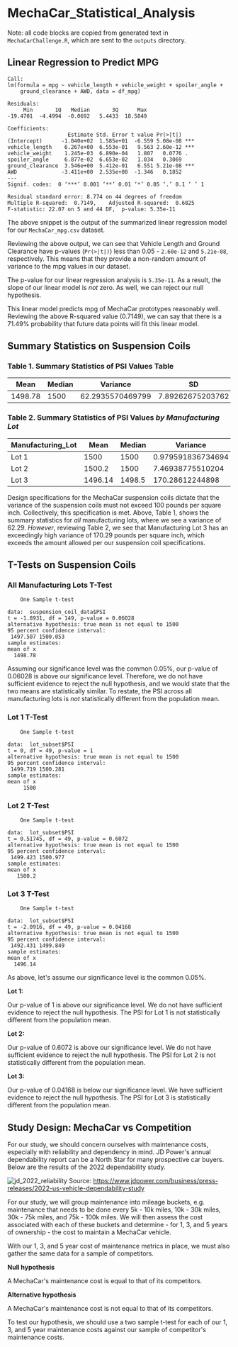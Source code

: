 # MechaCar_Statistical_Analysis

Note: all code blocks are copied from generated text in `MechaCarChallenge.R`, which are sent to the `outputs` directory.

## Linear Regression to Predict MPG

    Call:
    lm(formula = mpg ~ vehicle_length + vehicle_weight + spoiler_angle + 
        ground_clearance + AWD, data = df_mpg)

    Residuals:
         Min       1Q   Median       3Q      Max 
    -19.4701  -4.4994  -0.0692   5.4433  18.5849 

    Coefficients:
                       Estimate Std. Error t value Pr(>|t|)    
    (Intercept)      -1.040e+02  1.585e+01  -6.559 5.08e-08 ***
    vehicle_length    6.267e+00  6.553e-01   9.563 2.60e-12 ***
    vehicle_weight    1.245e-03  6.890e-04   1.807   0.0776 .  
    spoiler_angle     6.877e-02  6.653e-02   1.034   0.3069    
    ground_clearance  3.546e+00  5.412e-01   6.551 5.21e-08 ***
    AWD              -3.411e+00  2.535e+00  -1.346   0.1852    
    ---
    Signif. codes:  0 ‘***’ 0.001 ‘**’ 0.01 ‘*’ 0.05 ‘.’ 0.1 ‘ ’ 1

    Residual standard error: 8.774 on 44 degrees of freedom
    Multiple R-squared:  0.7149,    Adjusted R-squared:  0.6825 
    F-statistic: 22.07 on 5 and 44 DF,  p-value: 5.35e-11

The above snippet is the output of the summarized linear regression model for our `MechaCar_mpg.csv` dataset.

Reviewing the above output, we can see that Vehicle Length and Ground Clearance have p-values (`Pr(>|t|)`) less than 0.05 - `2.60e-12` and `5.21e-08`, respectively. This means that they provide a non-random amount of variance to the mpg values in our dataset.

The p-value for our linear regression analysis is `5.35e-11`. As a result, the slope of our linear model is *not* zero. As well, we can reject our null hypothesis.

This linear model predicts mpg of MechaCar prototypes reasonably well. Reviewing the above R-squared value (0.7149), we can say that there is a 71.49% probability that future data points will fit this linear model.

## Summary Statistics on Suspension Coils

### Table 1. Summary Statistics of PSI Values Table

| Mean    | Median | Variance         | SD               |
|---------|--------|------------------|------------------|
| 1498.78 | 1500   | 62.2935570469799 | 7.89262675203762 |

### Table 2. Summary Statistics of PSI Values *by Manufacturing Lot*

| Manufacturing_Lot | Mean    | Median | Variance          | SD                |
|-------------------|---------|--------|-------------------|-------------------|
| Lot 1             | 1500    | 1500   | 0.979591836734694 | 0.989743318610787 |
| Lot 2             | 1500.2  | 1500   | 7.46938775510204  | 2.73301806710128  |
| Lot 3             | 1496.14 | 1498.5 | 170.28612244898   | 13.0493724925369  |

Design specifications for the MechaCar suspension coils dictate that the variance of the suspension coils must not exceed 100 pounds per square inch. Collectively, this specification is met. Above, Table 1, shows the summary statistics for *all* manufacturing lots, where we see a variance of 62.29. *However*, reviewing Table 2, we see that Manufacturing Lot 3 has an exceedingly high variance of 170.29 pounds per square inch, which exceeds the amount allowed per our suspension coil specifications.

## T-Tests on Suspension Coils

### All Manufacturing Lots T-Test

        One Sample t-test

    data:  suspension_coil_data$PSI
    t = -1.8931, df = 149, p-value = 0.06028
    alternative hypothesis: true mean is not equal to 1500
    95 percent confidence interval:
     1497.507 1500.053
    sample estimates:
    mean of x 
      1498.78 

Assuming our significance level was the common 0.05%, our p-value of 0.06028 is above our significance level. Therefore, we do not have sufficient evidence to reject the null hypothesis, and we would state that the two means are statistically similar. To restate, the PSI across all manufacturing lots is *not* statistically different from the population mean.

### Lot 1 T-Test

        One Sample t-test

    data:  lot_subset$PSI
    t = 0, df = 49, p-value = 1
    alternative hypothesis: true mean is not equal to 1500
    95 percent confidence interval:
     1499.719 1500.281
    sample estimates:
    mean of x 
         1500 

### Lot 2 T-Test

        One Sample t-test

    data:  lot_subset$PSI
    t = 0.51745, df = 49, p-value = 0.6072
    alternative hypothesis: true mean is not equal to 1500
    95 percent confidence interval:
     1499.423 1500.977
    sample estimates:
    mean of x 
       1500.2 

### Lot 3 T-Test

        One Sample t-test

    data:  lot_subset$PSI
    t = -2.0916, df = 49, p-value = 0.04168
    alternative hypothesis: true mean is not equal to 1500
    95 percent confidence interval:
     1492.431 1499.849
    sample estimates:
    mean of x 
      1496.14 

As above, let's assume our significance level is the common 0.05%.

**Lot 1:**

Our p-value of 1 is above our significance level. We do not have sufficient evidence to reject the null hypothesis. The PSI for Lot 1 is not statistically different from the population mean.

**Lot 2:**

Our p-value of 0.6072 is above our significance level. We do not have sufficient evidence to reject the null hypothesis. The PSI for Lot 2 is not statistically different from the population mean.

**Lot 3:**

Our p-value of 0.04168 is below our significance level. We have sufficient evidence to reject the null hypothesis. The PSI for Lot 3 is statistically different from the population mean.

## Study Design: MechaCar vs Competition

For our study, we should concern ourselves with maintenance costs, especially with reliability and dependency in mind. JD Power's annual dependability report can be a North Star for many prospective car buyers. Below are the results of the 2022 dependability study.

![jd_2022_reliability](https://www.jdpower.com/sites/default/files/styles/large/public/image/2022-02/2022010a.JPG?itok=z4MTxG3y) Source: https://www.jdpower.com/business/press-releases/2022-us-vehicle-dependability-study

For our study, we will group maintenance into mileage buckets, e.g. maintenance that needs to be done every 5k - 10k miles, 10k - 30k miles, 30k - 75k miles, and 75k - 100k miles. We will then assess the cost associated with each of these buckets and determine - for 1, 3, and 5 years of ownership - the cost to maintain a MechaCar vehicle. 

With our 1, 3, and 5 year cost of maintenance metrics in place, we must also gather the same data for a sample of competitors. 

**Null hypothesis**

A MechaCar's maintenance cost is equal to that of its competitors. 

**Alternative hypothesis** 

A MechaCar's maintenance cost is not equal to that of its competitors.

To test our hypothesis, we should use a two sample t-test for each of our 1, 3, and 5 year maintenance costs against our sample of competitor's maintenance costs.
